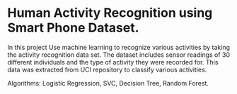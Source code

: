 # Human Activity Recognition using Smart Phone Dataset.
In this project Use machine learning to recognize various activities by taking the activity recognition data set. The dataset includes sensor readings of 30 different individuals and the type of activity they were recorded for. This data was extracted from UCI repository to classify various activities.

Algorithms: Logistic Regression, SVC, Decision Tree, Random Forest.
